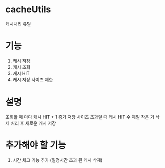 # cacheUtils
캐시처리 유틸

# 기능
1. 캐시 저장
2. 캐시 조회
3. 캐시 HIT
4. 캐시 저장 사이즈 제한

# 설명
조회할 때 마다 캐시 HIT + 1 증가
저장 사이즈 초과일 때 캐시 HIT 수 제일 작은 거 삭제 처리 후 새로운 캐시 저장

# 추가해야 할 기능
1. 시간 체크 기능 추가 (일정시간 초과 된 캐시 삭제)
